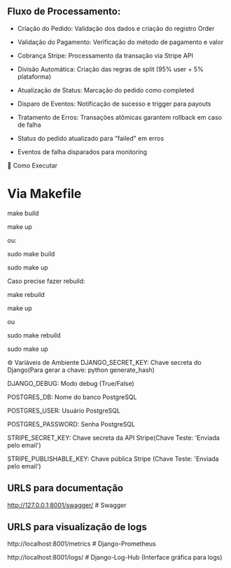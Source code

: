 ## Fluxo de Processamento:
- Criação do Pedido: Validação dos dados e criação do registro Order

- Validação do Pagamento: Verificação do método de pagamento e valor

- Cobrança Stripe: Processamento da transação via Stripe API

- Divisão Automática: Criação das regras de split (95% user + 5% plataforma)

- Atualização de Status: Marcação do pedido como completed

- Disparo de Eventos: Notificação de sucesso e trigger para payouts

- Tratamento de Erros: Transações atômicas garantem rollback em caso de falha

- Status do pedido atualizado para "failed" em erros

- Eventos de falha disparados para monitoring

🚀 Como Executar
# Via Makefile

make build

make up

ou:

sudo make build

sudo make up


Caso precise fazer rebuild:

make rebuild

make up

ou

sudo make rebuild

sudo make up

⚙️ Variáveis de Ambiente
DJANGO_SECRET_KEY: Chave secreta do Django(Para gerar a chave: python generate_hash)
                                           
DJANGO_DEBUG: Modo debug (True/False)

POSTGRES_DB: Nome do banco PostgreSQL

POSTGRES_USER: Usuário PostgreSQL

POSTGRES_PASSWORD: Senha PostgreSQL

STRIPE_SECRET_KEY: Chave secreta da API Stripe(Chave Teste: 'Enviada pelo email')

STRIPE_PUBLISHABLE_KEY: Chave pública Stripe (Chave Teste: 'Enviada pelo email')

## URLS para documentação
http://127.0.0.1:8001/swagger/ # Swagger


## URLS para visualização de logs
http://localhost:8001/metrics # Django-Prometheus

http://localhost:8001/logs/ # Django-Log-Hub (Interface gráfica para logs)

